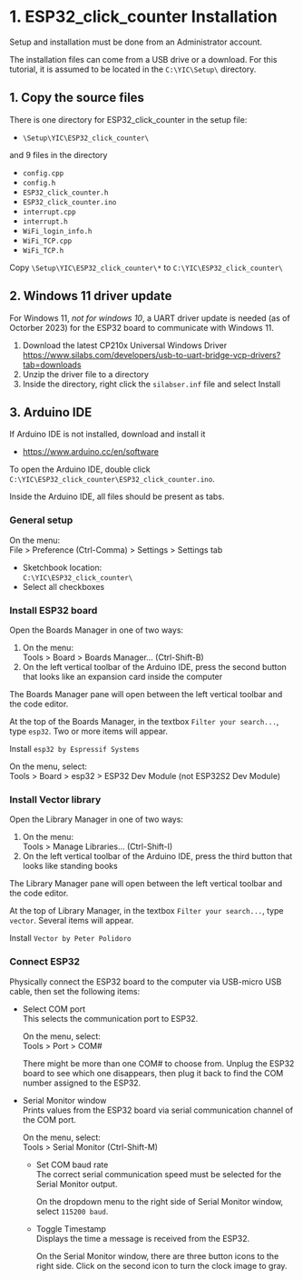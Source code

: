 # 1. ESP32_click_counter Installation

Setup and installation must be done from an Administrator account.

The installation files can come from a USB drive or a download. For this tutorial, it is assumed to be located in the `C:\YIC\Setup\` directory.

## 1. Copy the source files

There is one directory for ESP32_click_counter in the setup file:

- `\Setup\YIC\ESP32_click_counter\`

and 9 files in the directory

- `config.cpp`
- `config.h`
- `ESP32_click_counter.h`
- `ESP32_click_counter.ino`
- `interrupt.cpp`
- `interrupt.h`
- `WiFi_login_info.h`
- `WiFi_TCP.cpp`
- `WiFi_TCP.h`

Copy `\Setup\YIC\ESP32_click_counter\*` to `C:\YIC\ESP32_click_counter\`

## 2. Windows 11 driver update

For Windows 11, _not for windows 10_, a UART driver update is needed (as of Octorber 2023) for the ESP32 board to communicate with Windows 11.

1. Download the latest CP210x Universal Windows Driver\
<https://www.silabs.com/developers/usb-to-uart-bridge-vcp-drivers?tab=downloads>
2. Unzip the driver file to a directory
3. Inside the directory, right click the `silabser.inf` file and select Install

## 3. Arduino IDE

If Arduino IDE is not installed, download and install it

- <https://www.arduino.cc/en/software>

To open the Arduino IDE, double click `C:\YIC\ESP32_click_counter\ESP32_click_counter.ino`.

Inside the Arduino IDE, all files should be present as tabs.

### General setup

On the menu:\
File > Preference (Ctrl-Comma) > Settings  > Settings tab

- Sketchbook location:\
  `C:\YIC\ESP32_click_counter\`
- Select all checkboxes

### Install ESP32 board

Open the Boards Manager in one of two ways:

1. On the menu:\
   Tools > Board > Boards Manager... (Ctrl-Shift-B)
2. On the left vertical toolbar of the Arduino IDE, press the second button that looks like an expansion card inside the computer

The Boards Manager pane will open between the left vertical toolbar and the code editor.

At the top of the Boards Manager, in the textbox `Filter your search...`, type `esp32`. Two or more items will appear.

Install `esp32 by Espressif Systems`

On the menu, select:\
Tools > Board > esp32 > ESP32 Dev Module (not ESP32S2 Dev Module)

### Install Vector library

Open the Library Manager in one of two ways:

1. On the menu:\
  Tools > Manage Libraries... (Ctrl-Shift-I)
2. On the left vertical toolbar of the Arduino IDE, press the third button that looks like standing books

The Library Manager pane will open between the left vertical toolbar and the code editor.

At the top of Library Manager, in the textbox `Filter your search...`, type `vector`. Several items will appear.

Install `Vector by Peter Polidoro`

### Connect ESP32

Physically connect the ESP32 board to the computer via USB-micro USB cable, then set the following items:

- Select COM port\
  This selects the communication port to ESP32.

  On the menu, select:\
  Tools > Port > COM#

  There might be more than one COM# to choose from. Unplug the ESP32 board to see which one disappears, then plug it back to find the COM number assigned to the ESP32.

- Serial Monitor window\
  Prints values from the ESP32 board via serial communication channel of the COM port.

  On the menu, select:\
  Tools > Serial Monitor (Ctrl-Shift-M)

  - Set COM baud rate\
    The correct serial communication speed must be selected for the Serial Monitor output.

    On the dropdown menu to the right side of Serial Monitor window, select `115200 baud`.

  - Toggle Timestamp\
    Displays the time a message is received from the ESP32.

    On the Serial Monitor window, there are three button icons to the right side. Click on the second icon to turn the clock image to gray.
